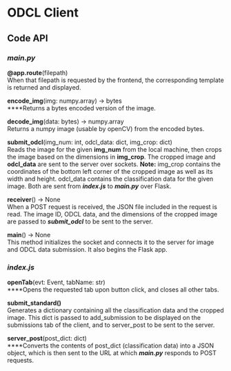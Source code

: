 # ODCL Client

## Code API

### _main.py_

**@app.route**\(filepath\)  
When that filepath is requested by the frontend, the corresponding template is returned and displayed.

**encode\_img**\(img: numpy.array\) -&gt; bytes  
****Returns a bytes encoded version of the image.  
  
**decode\_img**\(data: bytes\) -&gt; numpy.array  
Returns a numpy image \(usable by openCV\) from the encoded bytes.

**submit\_odcl**\(img\_num: int, odcl\_data: dict, img\_crop: dict\)  
Reads the image for the given **img\_num** from the local machine, then crops the image based on the dimensions in **img\_crop**. The cropped image and **odcl\_data** are sent to the server over sockets. **Note:** img\_crop contains the coordinates of the bottom left corner of the cropped image as well as its width and height. odcl\_data contains the classification data for the given image. Both are sent from _**index.js**_ to _**main.py**_ over Flask.  
  
**receiver**\(\) -&gt; None  
When a POST request is received, the JSON file included in the request is read. The image ID,  ODCL data, and the dimensions of the cropped image are passed to _**submit\_odcl**_ to be sent to the server.  
  
**main**\(\) -&gt; None  
This method initializes the socket and connects it to the server for image and ODCL data submission. It also begins the Flask app.

### _index.js_

**openTab**\(evt: Event, tabName: str\)  
****Opens the requested tab upon button click, and closes all other tabs.

**submit\_standard\(\)**  
Generates a dictionary containing all the classification data and the cropped image. This dict is passed to add\_submission to be displayed on the submissions tab of the client, and to server\_post to be sent to the server.

**server\_post**\(post\_dict: dict\)  
****Converts the contents of post\_dict \(classification data\) into a JSON object, which is then sent to the URL at which _**main.py**_  responds to POST requests.   


